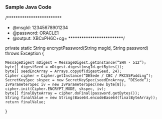 ### Sample Java Code



/*************************
 * @msgId: 12345678901234
 * @password: ORACLE1
 * @output: XBCxPH6C+cg=
 *************************/

private static String encryptPassword(String msgId, String password) throws Exception {

    MessageDigest mDigest = MessageDigest.getInstance(“SHA - 512”);
    byte[] digestSeed = mDigest.digest(msgId.getBytes());
    byte[] seedEncArray = Arrays.copyOf(digestSeed, 24);
    Cipher cipher = Cipher.getInstance(“DESede / CBC / PKCS5Padding”);
    SecretKeySpec skspec = new SecretKeySpec(seedEncArray, “DESede”);
    IvParameterSpec iv = new IvParameterSpec(new byte[8]);
    cipher.init(Cipher.ENCRYPT_MODE, skspec, iv);
    byte[] finalByteArray = cipher.doFinal(password.getBytes());
    String finalValue = new String(Base64.encodeBase64(finalByteArray));
    return finalValue;

}
